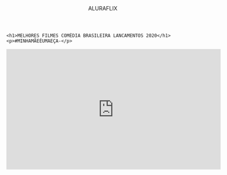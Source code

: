 <body>
    <header>ALURAFLIX</header>


    <h1>MELHORES FILMES COMÉDIA BRASILEIRA LANCAMENTOS 2020</h1>
    <p>#MINHAMÃEÉUMAEÇA-</p>

 <iframe width="560" height="315" src="https://www.youtube.com/embed/-50azQcgQcU?si=2C8IPi0_wvfPZZMF" title="YouTube video player" frameborder="0" allow="accelerometer; autoplay; clipboard-write; encrypted-media; gyroscope; picture-in-picture; web-share" referrerpolicy="strict-origin-when-cross-origin" allowfullscreen></iframe>
